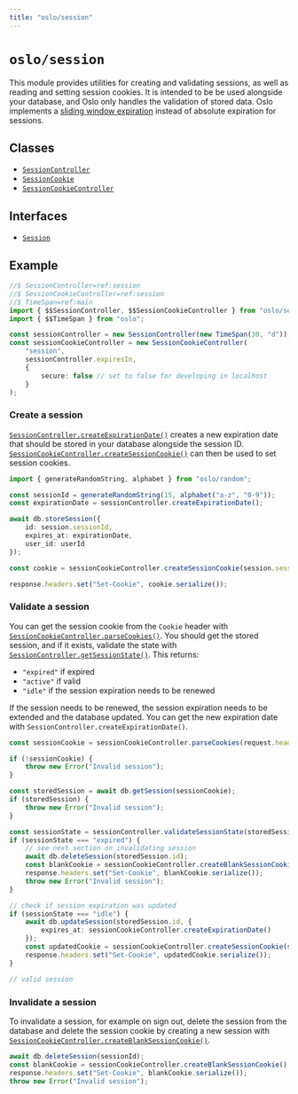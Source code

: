 ```yaml
---
title: "oslo/session"
---
```


# `oslo/session`

This module provides utilities for creating and validating sessions, as well as reading and setting session cookies. It is intended to be be used alongside your database, and Oslo only handles the validation of stored data. Oslo implements a [sliding window expiration](/reference/session/SessionController) instead of absolute expiration for sessions.

## Classes

- [`SessionController`](ref:session)
- [`SessionCookie`](ref:session)
- [`SessionCookieController`](ref:session)

## Interfaces

- [`Session`](ref:session)

## Example

```ts
//$ SessionController=ref:session
//$ SessionCookieController=ref:session
//$ TimeSpan=ref:main
import { $$SessionController, $$SessionCookieController } from "oslo/session";
import { $$TimeSpan } from "oslo";

const sessionController = new SessionController(new TimeSpan(30, "d"));
const sessionCookieController = new SessionCookieController(
	"session",
	sessionController.expiresIn,
	{
		secure: false // set to false for developing in localhost
	}
);
```

### Create a session

[`SessionController.createExpirationDate()`](ref:session) creates a new expiration date that should be stored in your database alongside the session ID. [`SessionCookieController.createSessionCookie()`](ref:session) can then be used to set session cookies.

```ts
import { generateRandomString, alphabet } from "oslo/random";

const sessionId = generateRandomString(15, alphabet("a-z", "0-9"));
const expirationDate = sessionController.createExpirationDate();

await db.storeSession({
	id: session.sessionId,
	expires_at: expirationDate,
	user_id: userId
});

const cookie = sessionCookieController.createSessionCookie(session.sessionId);

response.headers.set("Set-Cookie", cookie.serialize());
```

### Validate a session

You can get the session cookie from the `Cookie` header with [`SessionCookieController.parseCookies()`](ref:session). You should get the stored session, and if it exists, validate the state with [`SessionController.getSessionState()`](ref:session). This returns:

- `"expired"` if expired
- `"active"` if valid
- `"idle"` if the session expiration needs to be renewed

If the session needs to be renewed, the session expiration needs to be extended and the database updated. You can get the new expiration date with `SessionController.createExpirationDate()`.

```ts
const sessionCookie = sessionCookieController.parseCookies(request.headers.get("Cookie"));

if (!sessionCookie) {
	throw new Error("Invalid session");
}

const storedSession = await db.getSession(sessionCookie);
if (storedSession) {
	throw new Error("Invalid session");
}

const sessionState = sessionController.validateSessionState(storedSession.expires);
if (sessionState === "expired") {
	// see next section on invalidating session
	await db.deleteSession(storedSession.id);
	const blankCookie = sessionCookieController.createBlankSessionCookie();
	response.headers.set("Set-Cookie", blankCookie.serialize());
	throw new Error("Invalid session");
}

// check if session expiration was updated
if (sessionState === "idle") {
	await db.updateSession(storedSession.id, {
		expires_at: sessionCookieController.createExpirationDate()
	});
	const updatedCookie = sessionCookieController.createSessionCookie(storedSession.id);
	response.headers.set("Set-Cookie", updatedCookie.serialize());
}

// valid session
```

### Invalidate a session

To invalidate a session, for example on sign out, delete the session from the database and delete the session cookie by creating a new session with [`SessionCookieController.createBlankSessionCookie()`](ref:session).

```ts
await db.deleteSession(sessionId);
const blankCookie = sessionCookieController.createBlankSessionCookie();
response.headers.set("Set-Cookie", blankCookie.serialize());
throw new Error("Invalid session");
```

